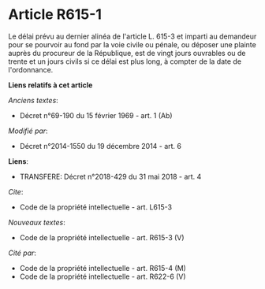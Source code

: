 # Article R615-1

Le délai prévu au dernier alinéa de l'article L. 615-3 et imparti au demandeur pour se pourvoir au fond par la voie civile ou
pénale, ou déposer une plainte auprès du procureur de la République, est de vingt jours ouvrables ou de trente et un jours
civils si ce délai est plus long, à compter de la date de l'ordonnance.

**Liens relatifs à cet article**

_Anciens textes_:

  - Décret n°69-190 du 15 février 1969 - art. 1 (Ab)

_Modifié par_:

  - Décret n°2014-1550 du 19 décembre 2014 - art. 6

**Liens**:

  - TRANSFERE: Décret n°2018-429 du 31 mai 2018 - art. 4

_Cite_:

  - Code de la propriété intellectuelle - art. L615-3

_Nouveaux textes_:

  - Code de la propriété intellectuelle - art. R615-3 (V)

_Cité par_:

  - Code de la propriété intellectuelle - art. R615-4 (M)
  - Code de la propriété intellectuelle - art. R622-6 (V)
